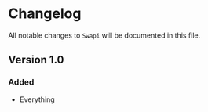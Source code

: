 # Changelog

All notable changes to `Swapi` will be documented in this file.

## Version 1.0

### Added
- Everything
